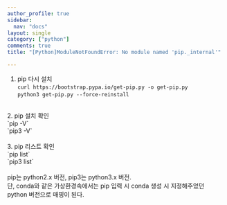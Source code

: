 ```yaml
---
author_profile: true
sidebar:
  nav: "docs"
layout: single
category: ["python"]
comments: true
title: "[Python]ModuleNotFoundError: No module named 'pip._internal'"

---
```

1. pip 다시 설치<br>
`curl https://bootstrap.pypa.io/get-pip.py -o get-pip.py`<br>
`python3 get-pip.py --force-reinstall`<br>
<br>
2. pip 설치 확인<br>
`pip -V`<br>
`pip3 -V`<br>
<br>
3. pip 리스트 확인<br>
`pip list`<br>
`pip3 list`<br>
<br>
pip는 python2.x 버전, pip3는 python3.x 버전.<br>
단, conda와 같은 가상환경속에서는 pip 입력 시 conda 생성 시 지정해주었던 python 버전으로 매핑이 된다.
